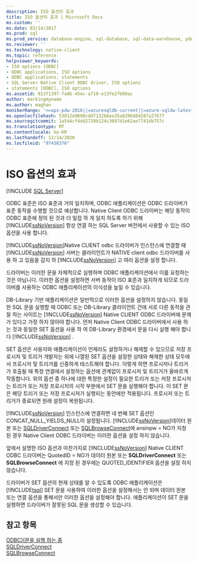 ```yaml
---
description: ISO 옵션의 효과
title: ISO 옵션의 효과 | Microsoft Docs
ms.custom: ''
ms.date: 03/14/2017
ms.prod: sql
ms.prod_service: database-engine, sql-database, sql-data-warehouse, pdw
ms.reviewer: ''
ms.technology: native-client
ms.topic: reference
helpviewer_keywords:
- ISO options (ODBC)
- ODBC applications, ISO options
- ODBC applications, statements
- SQL Server Native Client ODBC driver, ISO options
- statements [ODBC], ISO options
ms.assetid: 813f1397-fa0b-45ec-a718-e13fe2fb88ac
author: markingmyname
ms.author: maghan
monikerRange: '>=aps-pdw-2016||=azuresqldb-current||=azure-sqldw-latest||>=sql-server-2016||>=sql-server-linux-2017||=azuresqldb-mi-current'
ms.openlocfilehash: 53012e9698cdd7132b6ea35a8296d84287a2767f
ms.sourcegitcommit: 1a544cf4dd2720b124c3697d1e62ae7741db757c
ms.translationtype: MT
ms.contentlocale: ko-KR
ms.lasthandoff: 12/14/2020
ms.locfileid: "97438376"
---
```

# <a name="effects-of-iso-options"></a>ISO 옵션의 효과
[!INCLUDE [SQL Server](../../../includes/applies-to-version/sql-asdb-asdbmi-asa-pdw.md)]

  ODBC 표준은 ISO 표준과 거의 일치하며, ODBC 애플리케이션은 ODBC 드라이버가 표준 동작을 수행할 것으로 예상합니다. Native Client ODBC 드라이버는 해당 동작이 ODBC 표준에 정의 된 것과 더 밀접 하 게 일치 하도록 하기 위해 [!INCLUDE[ssNoVersion](../../../includes/ssnoversion-md.md)] 항상 연결 하는 SQL Server 버전에서 사용할 수 있는 ISO 옵션을 사용 합니다.  
  
 [!INCLUDE[ssNoVersion](../../../includes/ssnoversion-md.md)]Native CLIENT odbc 드라이버가 인스턴스에 연결할 때 [!INCLUDE[ssNoVersion](../../../includes/ssnoversion-md.md)] 서버는 클라이언트가 NATIVE client odbc 드라이버를 사용 하 고 있음을 감지 하 [!INCLUDE[ssNoVersion](../../../includes/ssnoversion-md.md)] 고 여러 옵션을 설정 합니다.  
  
 드라이버는 이러한 문을 자체적으로 실행하며 ODBC 애플리케이션에서 이를 요청하는 것은 아닙니다. 이러한 옵션을 설정하면 서버 동작이 ISO 표준과 일치하게 되므로 드라이버를 사용하는 ODBC 애플리케이션의 이식성을 높일 수 있습니다.  
  
 DB-Library 기반 애플리케이션은 일반적으로 이러한 옵션을 설정하지 않습니다. 동일한 SQL 문을 실행할 때 ODBC 또는 DB-Library 클라이언트 간에 서로 다른 동작을 관찰 하는 사이트는 [!INCLUDE[ssNoVersion](../../../includes/ssnoversion-md.md)] Native CLIENT ODBC 드라이버에 문제가 있다고 가정 하지 않아야 합니다. 먼저 Native Client ODBC 드라이버에서 사용 하는 것과 동일한 SET 옵션을 사용 하 여 DB-Library 환경에서 문을 다시 실행 해야 합니다 [!INCLUDE[ssNoVersion](../../../includes/ssnoversion-md.md)] .  
  
 SET 옵션은 사용자와 애플리케이션이 언제라도 설정하거나 해제할 수 있으므로 저장 프로시저 및 트리거 개발자는 위에 나열된 SET 옵션을 설정한 상태와 해제한 상태 모두에서 프로시저 및 트리거를 신중하게 테스트해야 합니다. 이렇게 하면 프로시저나 트리거가 호출될 때 특정 연결에서 설정하는 옵션에 관계없이 프로시저 및 트리거가 올바르게 작동합니다. 위의 옵션 중 하나에 대한 특정한 설정이 필요한 트리거 또는 저장 프로시저는 트리거 또는 저장 프로시저의 시작 부분에서 SET 문을 실행해야 합니다. 이 SET 문은 해당 트리거 또는 저장 프로시저가 실행되는 동안에만 적용됩니다. 프로시저 또는 트리거가 종료되면 원래 설정이 복원됩니다.  
  
 [!INCLUDE[ssNoVersion](../../../includes/ssnoversion-md.md)] 인스턴스에 연결하면 네 번째 SET 옵션인 CONCAT_NULL_YIELDS_NULL이 설정됩니다. [!INCLUDE[ssNoVersion](../../../includes/ssnoversion-md.md)]데이터 원본 또는 [SQLDriverConnect](../../../relational-databases/native-client-odbc-api/sqldriverconnect.md) 또는 [SQLBrowseConnect](../../../relational-databases/native-client-odbc-api/sqlbrowseconnect.md)에 ansinpw = NO가 지정 된 경우 Native Client ODBC 드라이버는 이러한 옵션을 설정 하지 않습니다.  
  
 앞에서 설명한 ISO 옵션과 마찬가지로 [!INCLUDE[ssNoVersion](../../../includes/ssnoversion-md.md)] Native CLIENT ODBC 드라이버는 QuotedID = NO가 데이터 원본 또는 **SQLDriverConnect** 또는 **SQLBrowseConnect** 에 지정 된 경우에는 QUOTED_IDENTIFIER 옵션을 설정 하지 않습니다.  
  
 드라이버가 SET 옵션의 현재 상태를 알 수 있도록 ODBC 애플리케이션은 [!INCLUDE[tsql](../../../includes/tsql-md.md)] SET 문을 사용하여 이러한 옵션을 설정해서는 안 되며 데이터 원본 또는 연결 옵션을 통해서만 이러한 옵션을 설정해야 합니다. 애플리케이션이 SET 문을 실행하면 드라이버가 잘못된 SQL 문을 생성할 수 있습니다.  
  
## <a name="see-also"></a>참고 항목  
 [ODBC&#41;&#40;문을 실행 하는 중 ](../../../relational-databases/native-client-odbc-queries/executing-statements/executing-statements-odbc.md)   
 [SQLDriverConnect](../../../relational-databases/native-client-odbc-api/sqldriverconnect.md)   
 [SQLBrowseConnect](../../../relational-databases/native-client-odbc-api/sqlbrowseconnect.md)  
  
  
